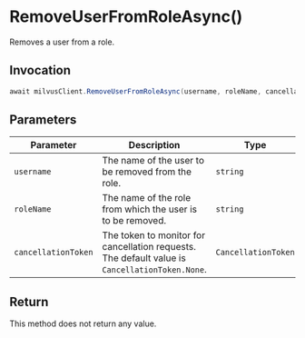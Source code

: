 # RemoveUserFromRoleAsync()

Removes a user from a role.

## Invocation

```c#
await milvusClient.RemoveUserFromRoleAsync(username, roleName, cancellationToken = default);
```

## Parameters

| Parameter           | Description                                                                                                   | Type                            | Required |
| ------------------- | ------------------------------------------------------------------------------------------------------------- | ------------------------------- | -------- |
| `username`          | The name of the user to be removed from the role.                                                             | `string`                        | True     |
| `roleName`          | The name of the role from which the user is to be removed.                                                    | `string`                        | True     |
| `cancellationToken` | The token to monitor for cancellation requests. The default value is `CancellationToken.None`.                | `CancellationToken`             | False    |

## Return

This method does not return any value.
